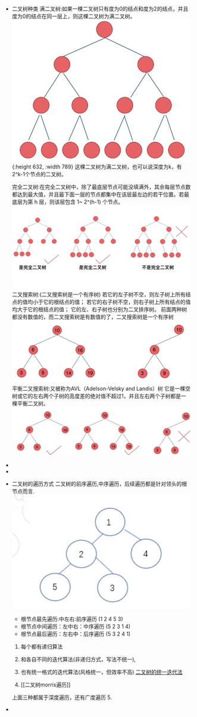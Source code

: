 - 二叉树种类
  满二叉树:如果一棵二叉树只有度为0的结点和度为2的结点，并且度为0的结点在同一层上，则这棵二叉树为满二叉树。
  ![20200806185805576.png](../assets/20200806185805576_1653372188707_0.png){:height 632, :width 789} 
  这棵二叉树为满二叉树，也可以说深度为k，有2^k-1个节点的二叉树。
  
  完全二叉树:在完全二叉树中，除了最底层节点可能没填满外，其余每层节点数都达到最大值，并且最下面一层的节点都集中在该层最左边的若干位置。若最底层为第 h 层，则该层包含 1~ 2^(h-1)  个节点。
  ![20200920221638903.png](../assets/20200920221638903_1653372300305_0.png) 
  二叉搜索树:(二叉搜索树是一个有序树)
  若它的左子树不空，则左子树上所有结点的值均小于它的根结点的值；
  若它的右子树不空，则右子树上所有结点的值均大于它的根结点的值；
  它的左、右子树也分别为二叉排序树。
  前面两种树都没有数值的，而二叉搜索树是有数值的了，二叉搜索树是一个有序树
  ![20200806190304693.png](../assets/20200806190304693_1653372403233_0.png) 
  平衡二叉搜索树:又被称为AVL（Adelson-Velsky and Landis）树
  它是一棵空树或它的左右两个子树的高度差的绝对值不超过1，并且左右两个子树都是一棵平衡二叉树。
  ![20200806190511967.png](../assets/20200806190511967_1653372567269_0.png)
-
-
- 二叉树的遍历方式
  二叉树的前序遍历,中序遍历，后续遍历都是针对领头的根节点而言.
  ![一颗二叉树如下](../assets/截屏2022-05-23_下午3.31.47_1653362079002_0.png) 
   * 根节点最先遍历:中左右:前序遍历 (1 2 4 5 3)
   * 根节点中间遍历：左中右：中序遍历 (5 2 3 1 4)
   * 根节点最后遍历：左右中：后序遍历 (5 3 2 4 1)
  1. 每个都有递归算法
  2. 和各自不同的迭代算法(非递归方式，写法不统一),
  3. 也有统一格式的迭代算法(风格统一，但效率不高)
  [二叉树的统一迭代法](https://programmercarl.com/%E4%BA%8C%E5%8F%89%E6%A0%91%E7%9A%84%E7%BB%9F%E4%B8%80%E8%BF%AD%E4%BB%A3%E6%B3%95.html#%E4%BA%8C%E5%8F%89%E6%A0%91%E7%9A%84%E7%BB%9F%E4%B8%80%E8%BF%AD%E4%BB%A3%E6%B3%95)
  
  4. [[二叉树morris遍历]]
  
  上面三种都属于深度遍历，还有广度遍历
  5.
-
